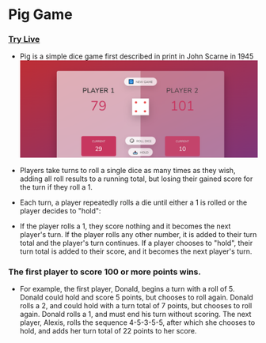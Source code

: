 # Pig Game

### <a href="https://sh55-piggame.netlify.app/">Try Live </a>

- Pig is a simple dice game first described in print in John Scarne in 1945
  <br>
  <img src="./assest/screenshot.png"></img>
- Players take turns to roll a single dice as many times as they wish, adding all roll results to a running total, but losing their gained score for the turn if they roll a 1.

- Each turn, a player repeatedly rolls a die until either a 1 is rolled or the player decides to "hold":

- If the player rolls a 1, they score nothing and it becomes the next player's turn.
  If the player rolls any other number, it is added to their turn total and the player's turn continues.
  If a player chooses to "hold", their turn total is added to their score, and it becomes the next player's turn.

### The first player to score 100 or more points wins.

- For example, the first player, Donald, begins a turn with a roll of 5. Donald could hold and score 5 points, but chooses to roll again. Donald rolls a 2, and could hold with a turn total of 7 points, but chooses to roll again. Donald rolls a 1, and must end his turn without scoring. The next player, Alexis, rolls the sequence 4-5-3-5-5, after which she chooses to hold, and adds her turn total of 22 points to her score.
